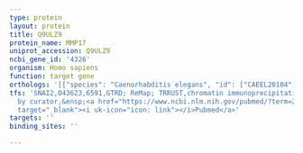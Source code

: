 ```yaml
---
type: protein
layout: protein
title: Q9ULZ9
protein_name: MMP17
uniprot_accession: Q9ULZ9
ncbi_gene_id: '4326'
organism: Homo sapiens
function: target gene
orthologs: '[{"species": "Caenorhabditis elegans", "id": ["CAEEL20104"]}, {"species": "Mus musculus", "id": ["Q9R0S3"]}, {"species": "Rattus norvegicus", "id": ["D3ZXJ0"]}]'
tfs: 'SNAI2,O43623,6591,GTRD; ReMap; TRRUST,chromatin immunoprecipitation assay; inferred
  by curator,&ensp;<a href="https://www.ncbi.nlm.nih.gov/pubmed/?term=27924024%5Buid%5D+OR+29087512%5Buid%5D+OR+29126285%5Buid%5D+OR+20019845%5Buid%5D"
  target="_blank"><i uk-icon="icon: link"></i>Pubmed</a>'
targets: ''
binding_sites: ''

---
```


